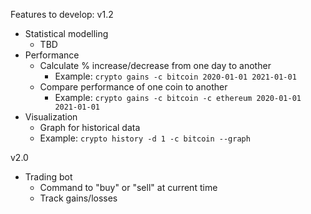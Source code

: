 Features to develop:
v1.2
* Statistical modelling
  * TBD
* Performance
  * Calculate % increase/decrease from one day to another
    * Example: `crypto gains -c bitcoin 2020-01-01 2021-01-01`
  * Compare performance of one coin to another
    * Example: `crypto gains -c bitcoin -c ethereum 2020-01-01 2021-01-01`
* Visualization
  * Graph for historical data
  * Example: `crypto history -d 1 -c bitcoin --graph`

v2.0
* Trading bot
  * Command to "buy" or "sell" at current time
  * Track gains/losses